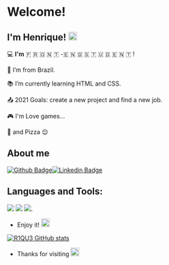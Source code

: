# Welcome!

## I'm Henrique! <img src="https://user-images.githubusercontent.com/29931326/125177555-2e78db00-e1b3-11eb-9e49-409c4f649cf5.gif" width="20">

:computer: **I'm**  🇫 🇷 🇴 🇳 🇹 -🇪 🇳 🇩  🇸 🇹 🇺 🇩 🇪 🇳 🇹 !

:house_with_garden: I’m from Brazil.

:books: I’m currently learning HTML and CSS.

:outbox_tray: 2021 Goals: create a new project and find a new job.

:video_game: I'm Love games...

:pizza: and Pizza :relieved:

## About me
[![Github Badge](https://img.shields.io/badge/-Github-000?style=flat-square&logo=Github&logoColor=white&link=https://github.com/R1QU3)](https://github.com/R1QU3)[![Linkedin Badge](https://img.shields.io/badge/-LinkedIn-blue?style=flat-square&logo=Linkedin&logoColor=white&link=https://www.linkedin.com/in/jos%C3%A9-henrique-87819420b/)](https://www.linkedin.com/in/jos%C3%A9-henrique-87819420b/)

## Languages and Tools:
<code><img src="https://img.shields.io/badge/HTML5-E34F26?style=for-the-badge&logo=html5&logoColor=white"></code> <code><img src="https://img.shields.io/badge/CSS3-1572B6?style=for-the-badge&logo=css3&logoColor=white"></code> <code><img src="https://img.shields.io/badge/JavaScript-F7DF1E?style=for-the-badge&logo=javascript&logoColor=black"></code>.

- Enjoy it! <img src="https://github.com/TheDudeThatCode/TheDudeThatCode/blob/master/Assets/coin.gif" width="20">


[![R1QU3 GitHub stats](https://github-readme-stats.vercel.app/api?username=R1QU3)](https://github.com/R1QU3/github-readme-stats)



- Thanks for visiting <img src=https://github.com/TheDudeThatCode/TheDudeThatCode/blob/master/Assets/powerup.gif width="20">
